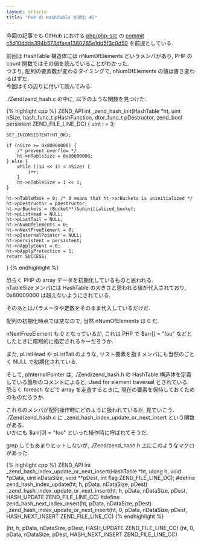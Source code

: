 ```yaml
---
layout: article
title: "PHP の HashTable を読む #2"
---
```

今回の記事でも GitHub における [php/php-src](https://github.com/php/php-src) の [commit c5d10ddda394b573dfaea1380285e1dd5f3c0d50](https://github.com/php/php-src/tree/c5d10ddda394b573dfaea1380285e1dd5f3c0d50) を前提としている.

前回は HashTable 構造体には nNumOfElements というメンバがあり, PHP の count 関数ではその値を読んでいることがわかった.  
つまり, 配列の要素数が変わるタイミングで, nNumOfElements の値は書き変わるはずだ.  
今回はその辺りに付いて読んでみる.

./Zend/zend_hash.c の中に, 以下のような関数を見つけた.

{% highlight cpp %}
ZEND_API int _zend_hash_init(HashTable *ht, uint nSize, hash_func_t pHashFunction, dtor_func_t pDestructor, zend_bool persistent ZEND_FILE_LINE_DC)
{
    uint i = 3;

    SET_INCONSISTENT(HT_OK);

    if (nSize >= 0x80000000) {
        /* prevent overflow */
        ht->nTableSize = 0x80000000;
    } else {
        while ((1U << i) < nSize) {
            i++;
        }
        ht->nTableSize = 1 << i;
    }

    ht->nTableMask = 0; /* 0 means that ht->arBuckets is uninitialized */
    ht->pDestructor = pDestructor;
    ht->arBuckets = (Bucket**)&uninitialized_bucket;
    ht->pListHead = NULL;
    ht->pListTail = NULL;
    ht->nNumOfElements = 0;
    ht->nNextFreeElement = 0;
    ht->pInternalPointer = NULL;
    ht->persistent = persistent;
    ht->nApplyCount = 0;
    ht->bApplyProtection = 1;
    return SUCCESS;
}
{% endhighlight %}

恐らく PHP の array データを初期化しているものと思われる.  
nTableSize メンバには HashTable の大きさと思われる値が代入されており, 0x80000000 は超えないようにされている.

そのあとはパラメータや定数をそのまま代入しているだけだ.

配列の初期化時点では空なので, 当然 nNumOfElements は 0 だ.

nNextFreeElement も 0 となっているが, これは PHP で $arr\[\] = "foo" などとしたときに暗黙的に指定されるキーだろうか.

また, pListHead や pListTail のような, リスト要素を指すメンバにも当然のごとく NULL で初期化されている.

そして, pInternalPointer は, ./Zend/zend_hash.h の HashTable 構造体を定義している箇所のコメントによると, Used for element traversal とされている.  
恐らく foreach などで array を走査するときに, 現在の要素を保持しておくためのものだろうか.

これらのメンバが配列操作時にどのように扱われているか, 見ていこう.  
./Zend/zend_hash.c に _zend_hash_index_update_or_next_insert という関数がある.  
いかにも $arr\[0\] = "foo" といった操作時に呼ばれてそうだ.

grep してもあまりヒットしないが, ./Zend/zend_hash.h 上にこのようなマクロがあった.

{% highlight cpp %}
ZEND_API int _zend_hash_index_update_or_next_insert(HashTable *ht, ulong h, void *pData, uint nDataSize, void **pDest, int flag ZEND_FILE_LINE_DC);
#define zend_hash_index_update(ht, h, pData, nDataSize, pDest) \
    _zend_hash_index_update_or_next_insert(ht, h, pData, nDataSize, pDest, HASH_UPDATE ZEND_FILE_LINE_CC)
#define zend_hash_next_index_insert(ht, pData, nDataSize, pDest) \
    _zend_hash_index_update_or_next_insert(ht, 0, pData, nDataSize, pDest, HASH_NEXT_INSERT ZEND_FILE_LINE_CC)
{% endhighlight %}

(ht, h, pData, nDataSize, pDest, HASH_UPDATE ZEND_FILE_LINE_CC)
(ht, 0, pData, nDataSize, pDest, HASH_NEXT_INSERT ZEND_FILE_LINE_CC)

